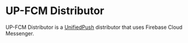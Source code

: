 # UP-FCM Distributor

UP-FCM Distributor is a [UnifiedPush](https://codeberg.org/UnifiedPush) distributor that uses Firebase Cloud Messenger.

